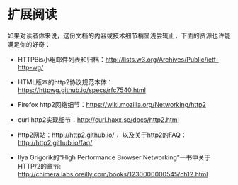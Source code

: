 # 扩展阅读

如果对读者你来说，这份文档的内容或技术细节稍显浅尝辄止，下面的资源也许能满足你的好奇：

- HTTPBis小组邮件列表和归档：http://lists.w3.org/Archives/Public/ietf-http-wg/

- HTML版本的http2协议规范本体：https://httpwg.github.io/specs/rfc7540.html

- Firefox http2网络细节：https://wiki.mozilla.org/Networking/http2

- curl http2实现细节：http://curl.haxx.se/docs/http2.html

- http2网站：http://http2.github.io/ ，以及关于http2的FAQ：http://http2.github.io/faq/

- Ilya Grigorik的“High Performance Browser Networking”一书中关于HTTP/2的章节: http://chimera.labs.oreilly.com/books/1230000000545/ch12.html